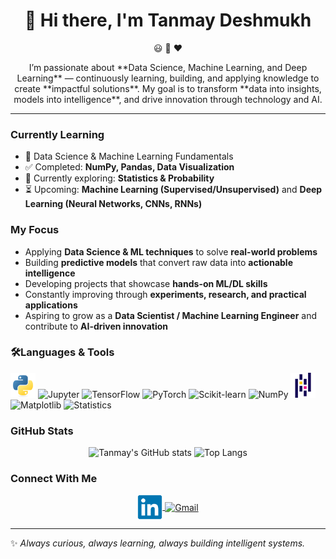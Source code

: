 <h1 align="center">👋 Hi there, I'm Tanmay Deshmukh</h1>

<p align="center">😃 👊 ❤</p>

<p align="center">
  I’m passionate about **Data Science, Machine Learning, and Deep Learning** — continuously learning, building, and applying knowledge to create **impactful solutions**.  
  My goal is to transform **data into insights, models into intelligence**, and drive innovation through technology and AI.  
</p>

---

### Currently Learning
- 📘 Data Science & Machine Learning Fundamentals  
- ✅ Completed: **NumPy, Pandas, Data Visualization**  
- 🔄 Currently exploring: **Statistics & Probability**  
- ⏳ Upcoming: **Machine Learning (Supervised/Unsupervised)** and **Deep Learning (Neural Networks, CNNs, RNNs)**  


### My Focus
- Applying **Data Science & ML techniques** to solve **real-world problems**  
- Building **predictive models** that convert raw data into **actionable intelligence**  
- Developing projects that showcase **hands-on ML/DL skills**  
- Constantly improving through **experiments, research, and practical applications**  
- Aspiring to grow as a **Data Scientist / Machine Learning Engineer** and contribute to **AI-driven innovation**  


### 🛠Languages & Tools  

<p align="left">
  <img src="https://raw.githubusercontent.com/devicons/devicon/master/icons/python/python-original.svg" alt="Python" width="40" height="40"/>
  <img src="https://upload.wikimedia.org/wikipedia/commons/thumb/3/38/Jupyter_logo.svg/883px-Jupyter_logo.svg.png" alt="Jupyter" width="40" height="40"/>
  <img src="https://images.icon-icons.com/2699/PNG/512/tensorflow_logo_icon_168671.png" alt="TensorFlow" width="40" height="40"/>
  <img src="https://upload.wikimedia.org/wikipedia/commons/9/96/Pytorch_logo.png" alt="PyTorch" width="40" height="40"/>
  <img src="https://upload.wikimedia.org/wikipedia/commons/0/05/Scikit_learn_logo_small.svg" alt="Scikit-learn" width="40" height="40"/>
  <img src="https://media.licdn.com/dms/image/v2/D5612AQEoGFMdUVhXxQ/article-cover_image-shrink_600_2000/article-cover_image-shrink_600_2000/0/1728396933575?e=2147483647&v=beta&t=zHr6cQaUNjORkL220KrvVxE1e_Zrso7YH9sdedPD6_s" alt="NumPy" width="70" height="70"/>
  <img src="https://raw.githubusercontent.com/devicons/devicon/master/icons/pandas/pandas-original.svg" alt="Pandas" width="40" height="40"/>
  <img src="https://upload.wikimedia.org/wikipedia/commons/8/84/Matplotlib_icon.svg" alt="Matplotlib" width="40" height="40"/>
  <img src="https://cdn-icons-png.flaticon.com/512/786/786695.png" alt="Statistics" width="40" height="40"/>
  
  
</p>


### GitHub Stats  

<p align="center">
  <img src="https://github-readme-stats.vercel.app/api?username=Deshvan11&show_icons=true&theme=tokyonight&hide_border=true" alt="Tanmay's GitHub stats" height="150"/>
  <img src="https://github-readme-stats.vercel.app/api/top-langs/?username=Deshvan11&layout=compact&theme=tokyonight&hide_border=true" alt="Top Langs" height="150"/>
</p>


### Connect With Me  

<p align="center">
  <a href="https://www.linkedin.com/in/tanmay-deshmukh-367a07259" target="blank">
    <img align="center" src="https://raw.githubusercontent.com/devicons/devicon/master/icons/linkedin/linkedin-original.svg" alt="LinkedIn" width="40" height="40"/>
  </a>
  <a href="mailto:tndeshmukh11@gmail.com" target="blank">
    <img align="center" src="https://upload.wikimedia.org/wikipedia/commons/4/4e/Gmail_Icon.png" alt="Gmail" width="40" height="40"/>
  </a>
</p>

---

✨ *Always curious, always learning, always building intelligent systems.*  
